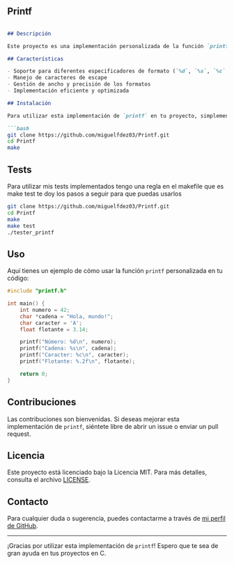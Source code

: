 ## Printf
```markdown

## Descripción

Este proyecto es una implementación personalizada de la función `printf` en C. La función `printf` se utiliza para imprimir datos en la salida estándar (normalmente la consola) con un formato específico.

## Características

- Soporte para diferentes especificadores de formato (`%d`, `%s`, `%c`, `%f`, etc.)
- Manejo de caracteres de escape
- Gestión de ancho y precisión de los formatos
- Implementación eficiente y optimizada

## Instalación

Para utilizar esta implementación de `printf` en tu proyecto, simplemente clona este repositorio y compílalo junto con tu código fuente.

```bash
git clone https://github.com/miguelfdez03/Printf.git
cd Printf
make
```

## Tests

Para utilizar mis tests implementados tengo una regla en el makefile que es make test te doy los pasos a seguir para que puedas usarlos
```bash
git clone https://github.com/miguelfdez03/Printf.git
cd Printf
make
make test
./tester_printf
```

## Uso

Aquí tienes un ejemplo de cómo usar la función `printf` personalizada en tu código:

```c
#include "printf.h"

int main() {
    int numero = 42;
    char *cadena = "Hola, mundo!";
    char caracter = 'A';
    float flotante = 3.14;

    printf("Número: %d\n", numero);
    printf("Cadena: %s\n", cadena);
    printf("Caracter: %c\n", caracter);
    printf("Flotante: %.2f\n", flotante);

    return 0;
}
```

## Contribuciones

Las contribuciones son bienvenidas. Si deseas mejorar esta implementación de `printf`, siéntete libre de abrir un issue o enviar un pull request.

## Licencia

Este proyecto está licenciado bajo la Licencia MIT. Para más detalles, consulta el archivo [LICENSE](LICENSE).

## Contacto

Para cualquier duda o sugerencia, puedes contactarme a través de [mi perfil de GitHub](https://github.com/miguelfdez03).

---

¡Gracias por utilizar esta implementación de `printf`! Espero que te sea de gran ayuda en tus proyectos en C.

